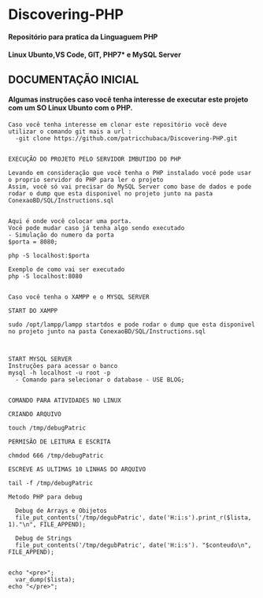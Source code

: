 # Discovering-PHP

#### Repositório para pratica da Linguaguem PHP

#### Linux Ubunto,VS Code, GIT, PHP7* e MySQL Server


## DOCUMENTAÇÃO INICIAL   

#### Algumas instruções caso você tenha interesse de executar este projeto com um SO Linux Ubunto com o PHP. 

	Caso você tenha interesse em clonar este repositório você deve utilizar o comando git mais a url :
 	  -git clone https://github.com/patricchubaca/Discovering-PHP.git 
 	
	
	EXECUÇÃO DO PROJETO PELO SERVIDOR IMBUTIDO DO PHP 
	
	Levando em consideração que você tenha o PHP instalado você pode usar o proprio servidor do PHP para ler o projeto
	Assim, você só vai precisar do MySQL Server como base de dados e pode rodar o dump que esta disponivel no projeto junto na pasta ConexaoBD/SQL/Instructions.sql
	   	
	
	Aqui é onde você colocar uma porta.
	Você pode mudar caso já tenha algo sendo executado 
	- Simulação do numero da porta
	$porta = 8080;
	  
	php -S localhost:$porta 	
	  
	Exemplo de como vai ser executado
    php -S localhost:8080	
	    
	    
    Caso você tenha o XAMPP e o MYSQL SERVER  

	START DO XAMPP 
	
	sudo /opt/lampp/lampp startdos e pode rodar o dump que esta disponivel no projeto junto na pasta ConexaoBD/SQL/Instructions.sql
   	

	
	START MYSQL SERVER 
    Instruções para acessar o banco
	mysql -h localhost -u root -p
	  - Comando para selecionar o database - USE BLOG;


    COMANDO PARA ATIVIDADES NO LINUX  

    CRIANDO ARQUIVO 
	
	touch /tmp/debugPatric
	
	PERMISÃO DE LEITURA E ESCRITA

	chmdod 666 /tmp/debugPatric

	ESCREVE AS ULTIMAS 10 LINHAS DO ARQUIVO 

	tail -f /tmp/debugPatric

	Metodo PHP para debug 
	
	  Debug de Arrays e Obijetos 
	  file_put_contents('/tmp/degubPatric', date('H:i:s').print_r($lista, 1)."\n", FILE_APPEND);
	  
	  Debug de Strings 			
	  file_put_contents('/tmp/degubPatric', date('H:i:s'). "$conteudo\n", FILE_APPEND);


	echo "<pre>";
	  var_dump($lista);
	echo "</pre>";


